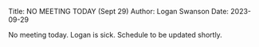 Title: NO MEETING TODAY (Sept 29)
Author: Logan Swanson
Date: 2023-09-29

No meeting today. Logan is sick. Schedule to be updated shortly.
